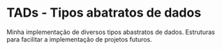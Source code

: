 # TADs - Tipos abatratos de dados

Minha implementação de diversos tipos abastratos de dados. Estruturas para facilitar a implementação de projetos futuros.